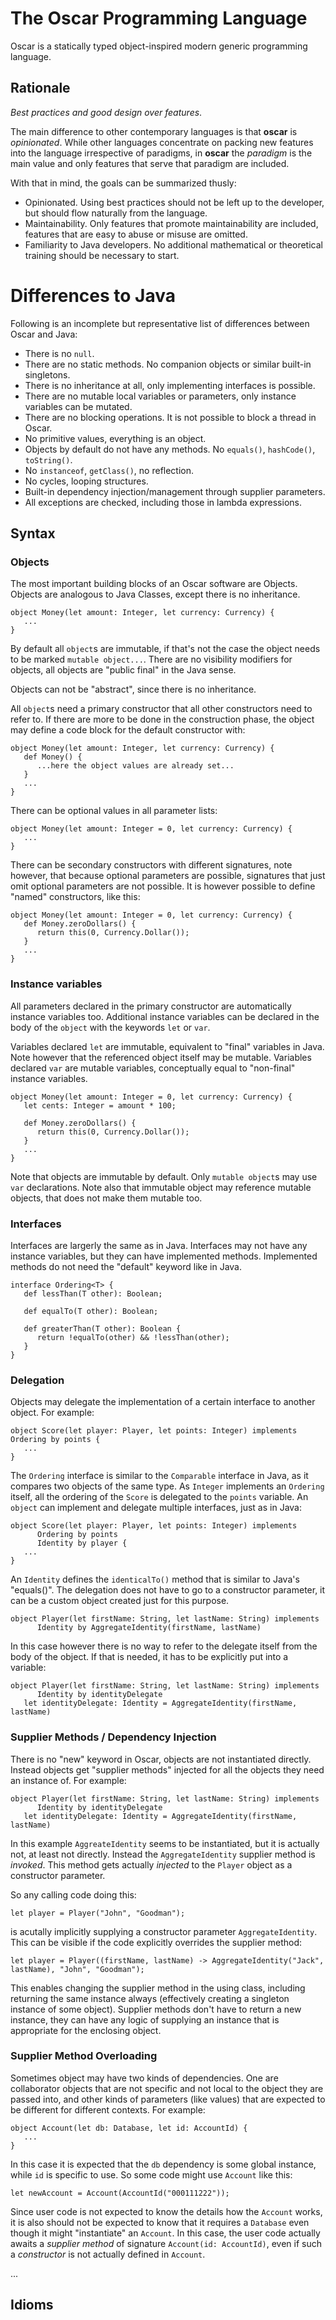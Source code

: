 # The Oscar Programming Language

Oscar is a statically typed object-inspired modern generic programming language.

## Rationale

*Best practices and good design over features*.

The main difference to other contemporary languages is that **oscar** is *opinionated*. While other languages
concentrate on packing new features into the language irrespective of paradigms, in **oscar** the
*paradigm* is the main value and only features that serve that paradigm are included.

With that in mind, the goals can be summarized thusly:

 * Opinionated. Using best practices should not be left up to the developer, but should flow naturally from the language.
 * Maintainability. Only features that promote maintainability are included, features that are easy to
   abuse or misuse are omitted.
 * Familiarity to Java developers. No additional mathematical or theoretical training should be necessary to start.

# Differences to Java
 
Following is an incomplete but representative list of differences between Oscar and Java:
 
 * There is no `null`.
 * There are no static methods. No companion objects or similar built-in singletons.
 * There is no inheritance at all, only implementing interfaces is possible.
 * There are no mutable local variables or parameters, only instance variables can be mutated.
 * There are no blocking operations. It is not possible to block a thread in Oscar.
 * No primitive values, everything is an object.
 * Objects by default do not have any methods. No `equals()`, `hashCode()`, `toString()`.
 * No `instanceof`, `getClass()`, no reflection.
 * No cycles, looping structures.
 * Built-in dependency injection/management through supplier parameters.
 * All exceptions are checked, including those in lambda expressions.

## Syntax

### Objects

The most important building blocks of an Oscar software are Objects. Objects are analogous to Java Classes, except there
is no inheritance.

```oscar
object Money(let amount: Integer, let currency: Currency) {
   ...
}
```

By default all `object`s are immutable, if that's not the case the object needs to be marked `mutable object...`. There
are no visibility modifiers for objects, all objects are "public final" in the Java sense.

Objects can not be "abstract", since there is no inheritance.

All `object`s need a primary constructor that all other constructors need to refer to. If there are more to be done in
the construction phase, the object may define a code block for the default constructor with:

```oscar
object Money(let amount: Integer, let currency: Currency) {
   def Money() {
      ...here the object values are already set...
   }
   ...
}
```

There can be optional values in all parameter lists:

```oscar
object Money(let amount: Integer = 0, let currency: Currency) {
   ...
}
```

There can be secondary constructors with different signatures, note however, that because optional parameters are
possible, signatures that just omit optional parameters are not possible. It is however possible to define "named"
constructors, like this:

```oscar
object Money(let amount: Integer = 0, let currency: Currency) {
   def Money.zeroDollars() {
      return this(0, Currency.Dollar());
   }
   ...
}
```

### Instance variables

All parameters declared in the primary constructor are automatically instance variables too. Additional instance
variables can be declared in the body of the `object` with the keywords `let` or `var`.

Variables declared `let` are immutable, equivalent to "final" variables in Java. Note however that the referenced object
itself may be mutable. Variables declared `var` are mutable variables, conceptually equal to "non-final" instance
variables.

```oscar
object Money(let amount: Integer = 0, let currency: Currency) {
   let cents: Integer = amount * 100;

   def Money.zeroDollars() {
      return this(0, Currency.Dollar());
   }
   ...
}
```

Note that objects are immutable by default. Only `mutable object`s may use `var` declarations. Note also that immutable
object may reference mutable objects, that does not make them mutable too.

### Interfaces

Interfaces are largerly the same as in Java. Interfaces may not have any instance variables, but they can have
implemented methods. Implemented methods do not need the "default" keyword like in Java.

```oscar
interface Ordering<T> {
   def lessThan(T other): Boolean;
   
   def equalTo(T other): Boolean;
   
   def greaterThan(T other): Boolean {
      return !equalTo(other) && !lessThan(other);
   }
}
```

### Delegation

Objects may delegate the implementation of a certain interface to another object. For example:

```oscar
object Score(let player: Player, let points: Integer) implements Ordering by points {
   ...
}
```

The `Ordering` interface is similar to the `Comparable` interface in Java, as it compares two objects of the same type.
As `Integer` implements an `Ordering` itself, all the ordering of the `Score` is delegated to the `points` variable. An
`object` can implement and delegate multiple interfaces, just as in Java:

```oscar
object Score(let player: Player, let points: Integer) implements
      Ordering by points
      Identity by player {
   ...
}
```

An `Identity` defines the `identicalTo()` method that is similar to Java's "equals()". The delegation does not have to
go to a constructor parameter, it can be a custom object created just for this purpose.

```oscar
object Player(let firstName: String, let lastName: String) implements
      Identity by AggregateIdentity(firstName, lastName)
```

In this case however there is no way to refer to the delegate itself from the body of the object. If that is needed, it
has to be explicitly put into a variable:

```oscar
object Player(let firstName: String, let lastName: String) implements
      Identity by identityDelegate
   let identityDelegate: Identity = AggregateIdentity(firstName, lastName)
```

### Supplier Methods / Dependency Injection

There is no "new" keyword in Oscar, objects are not instantiated directly. Instead objects get "supplier methods"
injected for all the objects they need an instance of. For example: 

```oscar
object Player(let firstName: String, let lastName: String) implements
      Identity by identityDelegate
   let identityDelegate: Identity = AggregateIdentity(firstName, lastName)
```

In this example `AggreateIdentity` seems to be instantiated, but it is actually not, at least not directly. Instead the
`AggregateIdentity` supplier method is *invoked*. This method gets actually *injected* to the `Player` object as a
constructor parameter.

So any calling code doing this:

```oscar
let player = Player("John", "Goodman");
```

is acutally implicitly supplying a constructor parameter `AggregateIdentity`. This can be visible if the code explicitly
overrides the supplier method:

```oscar
let player = Player((firstName, lastName) -> AggregateIdentity("Jack", lastName), "John", "Goodman");
```

This enables changing the supplier method in the using class, including returning the same instance always (effectively
creating a singleton instance of some object). Supplier methods don't have to return a new instance, they can have any
logic of supplying an instance that is appropriate for the enclosing object.

### Supplier Method Overloading

Sometimes object may have two kinds of dependencies. One are collaborator objects that are not specific and not local to
the object they are passed into, and other kinds of parameters (like values) that are expected to be different for
different contexts. For example:

```oscar
object Account(let db: Database, let id: AccountId) {
   ...
}
```

In this case it is expected that the `db` dependency is some global instance, while `id` is specific to use. So some
code might use `Account` like this:

```oscar
let newAccount = Account(AccountId("000111222"));
```

Since user code is not expected to know the details how the `Account` works, it is also should not be expected to know
that it requires a `Database` even though it might "instantiate" an `Account`. In this case, the user code actually
awaits a *supplier method* of signature `Account(id: AccountId)`, even if such a *constructor* is not actually defined
in `Account`.

...

## Idioms

